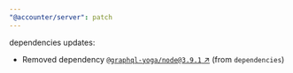 ```yaml
---
"@accounter/server": patch
---
```

dependencies updates:
  - Removed dependency [`@graphql-yoga/node@3.9.1` ↗︎](https://www.npmjs.com/package/@graphql-yoga/node/v/3.9.1) (from `dependencies`)

